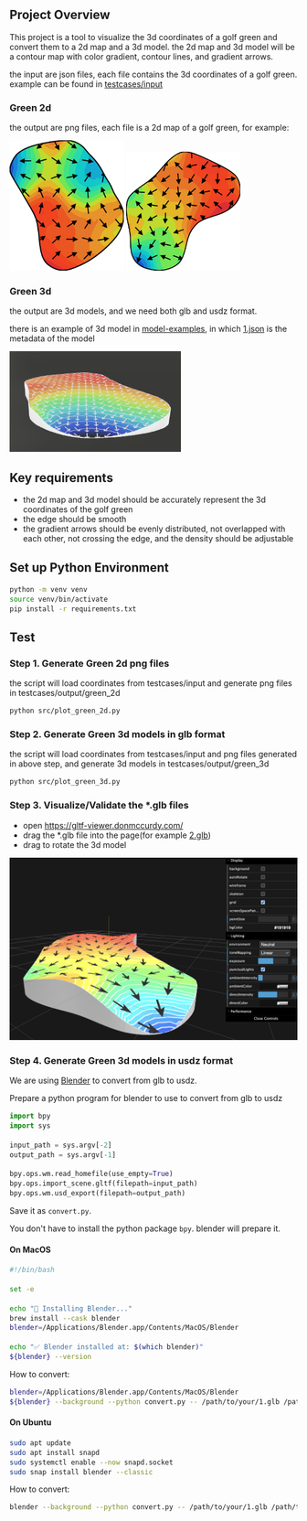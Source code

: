## Project Overview

This project is a tool to visualize the 3d coordinates of a golf green and convert them to a 2d map and a 3d model. the 2d map and 3d model will be
a contour map with color gradient, contour lines, and gradient arrows.

the input are json files, each file contains the 3d coordinates of a golf green. example can be found
in [testcases/input](./testcases/input/)

### Green 2d
the output are png files, each file is a 2d map of a golf green, for example:

<img src="images/example_contour_map_1.png" width="200">

<img src="images/example_contour_map_2.png" width="200">

### Green 3d
the output are 3d models, and we need both glb and usdz format.

there is an example of 3d model in [model-examples](./model-examples), in which [1.json](./model-examples/1.json) is the metadata of the model


<img src="images/example_3d_model_usdz.png" width="300">

## Key requirements

- the 2d map and 3d model should be accurately represent the 3d coordinates of the golf green
- the edge should be smooth
- the gradient arrows should be evenly distributed, not overlapped with each other, not crossing the edge, and the density should be adjustable

## Set up Python Environment

```bash
python -m venv venv
source venv/bin/activate
pip install -r requirements.txt
```

## Test

### Step 1. Generate Green 2d png files

the script will load coordinates from testcases/input and generate png files in testcases/output/green_2d
```bash
python src/plot_green_2d.py 
```

### Step 2. Generate Green 3d models in glb format

the script will load coordinates from testcases/input and png files generated in above step, and generate 3d models in testcases/output/green_3d

```bash
python src/plot_green_3d.py 
```

### Step 3. Visualize/Validate the *.glb files

- open https://gltf-viewer.donmccurdy.com/
- drag the *.glb file into the page(for example [2.glb](./model-examples/2.glb))
- drag to rotate the 3d model

<img src="images/visualize_glb_model.png" width="600">


### Step 4. Generate Green 3d models in usdz format

We are using [Blender](https://www.blender.org) to convert from glb to usdz.

Prepare a python program for blender to use to convert from glb to usdz

```python
import bpy
import sys

input_path = sys.argv[-2]
output_path = sys.argv[-1]

bpy.ops.wm.read_homefile(use_empty=True)
bpy.ops.import_scene.gltf(filepath=input_path)
bpy.ops.wm.usd_export(filepath=output_path)
```

Save it as `convert.py`.

You don't have to install the python package `bpy`. blender will prepare it.

#### On MacOS

```bash
#!/bin/bash

set -e

echo "🔧 Installing Blender..."
brew install --cask blender
blender=/Applications/Blender.app/Contents/MacOS/Blender

echo "✅ Blender installed at: $(which blender)"
${blender} --version

```

How to convert:

```bash
blender=/Applications/Blender.app/Contents/MacOS/Blender
${blender} --background --python convert.py -- /path/to/your/1.glb /path/to/converted.usdz
```

#### On Ubuntu

```bash
sudo apt update
sudo apt install snapd
sudo systemctl enable --now snapd.socket
sudo snap install blender --classic
```

How to convert:

```bash
blender --background --python convert.py -- /path/to/your/1.glb /path/to/converted.usdz
```

